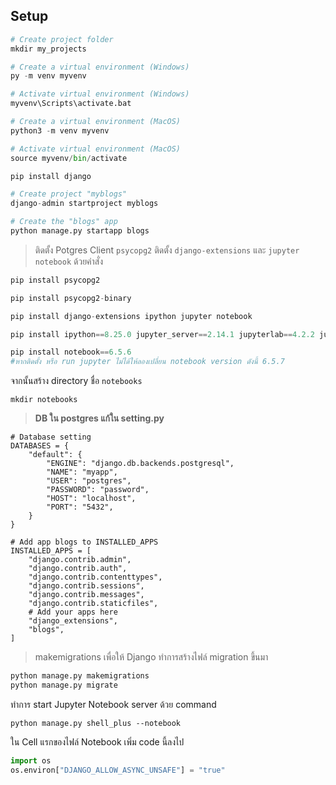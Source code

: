 ## Setup

```python
# Create project folder
mkdir my_projects

# Create a virtual environment (Windows)
py -m venv myvenv

# Activate virtual environment (Windows)
myvenv\Scripts\activate.bat

# Create a virtual environment (MacOS)
python3 -m venv myvenv

# Activate virtual environment (MacOS)
source myvenv/bin/activate

pip install django

# Create project "myblogs"
django-admin startproject myblogs

# Create the "blogs" app
python manage.py startapp blogs
```

> ติดตั้ง Potgres Client `psycopg2` ติดตั้ง `django-extensions` และ `jupyter notebook` ด้วยคำสั่ง
> 

```python
pip install psycopg2

pip install psycopg2-binary

pip install django-extensions ipython jupyter notebook

pip install ipython==8.25.0 jupyter_server==2.14.1 jupyterlab==4.2.2 jupyterlab_server==2.27.2

pip install notebook==6.5.6
#หากติดตั้ง หรือ run jupyter ไม่ได้ให้ลองเปลี่ยน notebook version ดังนี้ 6.5.7

```

จากนั้นสร้าง directory ชื่อ `notebooks`

```
mkdir notebooks
```

> **DB ใน postgres แก้ใน setting.py**
> 

```
# Database setting
DATABASES = {
    "default": {
        "ENGINE": "django.db.backends.postgresql",
        "NAME": "myapp",
        "USER": "postgres",
        "PASSWORD": "password",
        "HOST": "localhost",
        "PORT": "5432",
    }
}

# Add app blogs to INSTALLED_APPS
INSTALLED_APPS = [
    "django.contrib.admin",
    "django.contrib.auth",
    "django.contrib.contenttypes",
    "django.contrib.sessions",
    "django.contrib.messages",
    "django.contrib.staticfiles",
    # Add your apps here
    "django_extensions",
    "blogs",
]
```

> makemigrations เพื่อให้ Django ทำการสร้างไฟล์ migration ขึ้นมา
> 

```python
python manage.py makemigrations
python manage.py migrate
```

ทำการ start Jupyter Notebook server ด้วย command

```
python manage.py shell_plus --notebook
```

ใน Cell แรกของไฟล์ Notebook เพิ่ม code นี้ลงไป

```python
import os
os.environ["DJANGO_ALLOW_ASYNC_UNSAFE"] = "true"
```